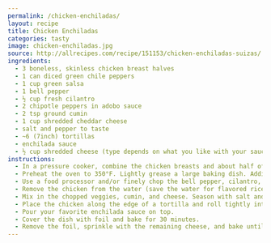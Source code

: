 ```yaml
---
permalink: /chicken-enchiladas/
layout: recipe
title: Chicken Enchiladas
categories: tasty 
image: chicken-enchiladas.jpg
source: http://allrecipes.com/recipe/151153/chicken-enchiladas-suizas/
ingredients:
  - 3 boneless, skinless chicken breast halves
  - 1 can diced green chile peppers
  - 1 cup green salsa
  - 1 bell pepper
  - ½ cup fresh cilantro
  - 2 chipotle peppers in adobo sauce
  - 2 tsp ground cumin
  - 1 cup shredded cheddar cheese
  - salt and pepper to taste
  - ~6 (7inch) tortillas
  - enchilada sauce
  - ½ cup shredded cheese (type depends on what you like with your sauce)
instructions:
  - In a pressure cooker, combine the chicken breasts and about half of the green chile peppers and salsa. Fill with water until the liquid covers the chicken. Cook for about 15-20 minutes.
  - Preheat the oven to 350°F. Lightly grease a large baking dish. Additionally, lining the dish with parchment paper can help prevent sticking.
  - Use a food processor and/or finely chop the bell pepper, cilantro, and chipotle peppers.
  - Remove the chicken from the water (save the water for flavored rice!) and shred it. A mixer does the job nicely.
  - Mix in the chopped veggies, cumin, and cheese. Season with salt and pepper to taste.
  - Place the chicken along the edge of a tortilla and roll tightly into a tube. Place the enchilada, seam-side down, into the baking dish.
  - Pour your favorite enchilada sauce on top.
  - Cover the dish with foil and bake for 30 minutes.
  - Remove the foil, sprinkle with the remaining cheese, and bake until the cheese is completely melted, about 10 minutes.
---
```

